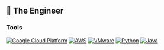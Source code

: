 ## 🔭 The Engineer

### Tools
[![Google Cloud Platform](https://img.shields.io/badge/Google%20Cloud-4285F4?style=flat&logo=google-cloud&logoColor=white)](https://cloud.google.com/)
[![AWS](https://img.shields.io/badge/Amazon%20AWS-232F3E?style=flat&logo=amazon-aws&logoColor=white)](https://aws.amazon.com/)
[![VMware](https://img.shields.io/badge/VMware-607078?style=flat&logo=vmware&logoColor=white)](https://www.vmware.com/)
[![Python](https://img.shields.io/badge/Python-3776AB?style=flat&logo=python&logoColor=white)](https://www.python.org/)
[![Java](https://img.shields.io/badge/Java-007396?style=flat&logo=java&logoColor=white)](https://www.java.com/)

<!--
**timotomate/timotomate** is a ✨ _special_ ✨ repository because its `README.md` (this file) appears on your GitHub profile.

Here are some ideas to get you started:

- 🔭 I’m currently working on ...
- 🌱 I’m currently learning ...
- 👯 I’m looking to collaborate on ...
- 🤔 I’m looking for help with ...
- 💬 Ask me about ...
- 📫 How to reach me: ...
- 😄 Pronouns: ...
- ⚡ Fun fact: ...

-->
